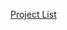 [Project List](https://github.com/viradhanus/Academic-Projects-UOP-wiki/wiki/Academic-Projects-List)
